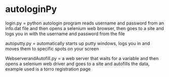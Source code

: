 # autologinPy
login.py = python autologin program reads username and password from an info.dat file
and then opens a selenium web browser, then goes to a site and logs you in
with the username and password from the file

autoputty.py = automatically starts up putty windows, 
logs you in and moves them to specific spots on your screen

WebserverandAutofill.py = a web server that waits for a variable and then opens a 
selenium web driver and goes to a site and autofills the data, example used is a torro registration page
